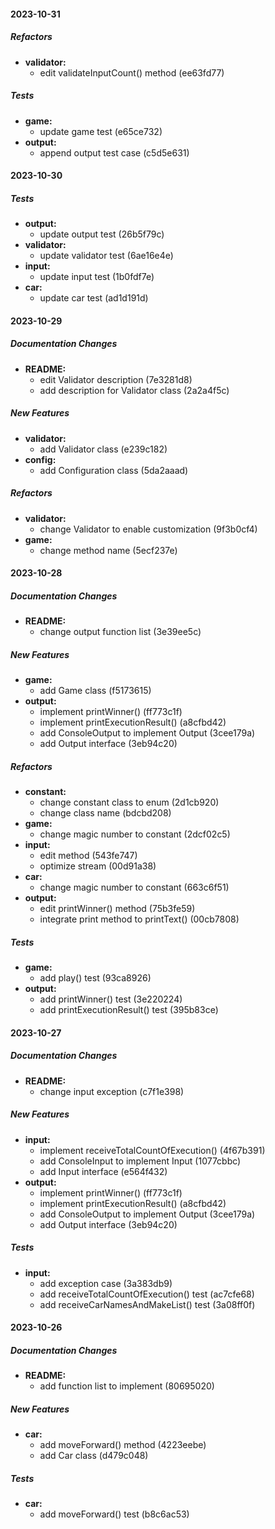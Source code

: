 #### 2023-10-31

##### Refactors

* **validator:**
    * edit validateInputCount() method (ee63fd77)

##### Tests

* **game:**
    * update game test (e65ce732)
* **output:**
    * append output test case (c5d5e631)

#### 2023-10-30

##### Tests

* **output:**
    * update output test (26b5f79c)
* **validator:**
    * update validator test (6ae16e4e)
* **input:**
    * update input test (1b0fdf7e)
* **car:**
    * update car test (ad1d191d)

#### 2023-10-29

##### Documentation Changes

* **README:**
    * edit Validator description (7e3281d8)
    * add description for Validator class (2a2a4f5c)

##### New Features

* **validator:**
    * add Validator class (e239c182)
* **config:**
    * add Configuration class (5da2aaad)

##### Refactors

* **validator:**
    * change Validator to enable customization (9f3b0cf4)
* **game:**
    * change method name (5ecf237e)

#### 2023-10-28

##### Documentation Changes

* **README:**
    * change output function list (3e39ee5c)

##### New Features

* **game:**
    * add Game class (f5173615)
* **output:**
    * implement printWinner() (ff773c1f)
    * implement printExecutionResult() (a8cfbd42)
    * add ConsoleOutput to implement Output (3cee179a)
    * add Output interface (3eb94c20)

##### Refactors

* **constant:**
    * change constant class to enum (2d1cb920)
    * change class name (bdcbd208)
* **game:**
    * change magic number to constant (2dcf02c5)
* **input:**
    * edit method (543fe747)
    * optimize stream (00d91a38)
* **car:**
    * change magic number to constant (663c6f51)
* **output:**
    * edit printWinner() method (75b3fe59)
    * integrate print method to printText() (00cb7808)

##### Tests

* **game:**
    * add play() test (93ca8926)
* **output:**
    * add printWinner() test (3e220224)
    * add printExecutionResult() test (395b83ce)

#### 2023-10-27

##### Documentation Changes

* **README:**
    * change input exception (c7f1e398)

##### New Features

* **input:**
    * implement receiveTotalCountOfExecution() (4f67b391)
    * add ConsoleInput to implement Input (1077cbbc)
    * add Input interface (e564f432)
* **output:**
    * implement printWinner() (ff773c1f)
    * implement printExecutionResult() (a8cfbd42)
    * add ConsoleOutput to implement Output (3cee179a)
    * add Output interface (3eb94c20)

##### Tests

* **input:**
    * add exception case (3a383db9)
    * add receiveTotalCountOfExecution() test (ac7cfe68)
    * add receiveCarNamesAndMakeList() test (3a08ff0f)

#### 2023-10-26

##### Documentation Changes

* **README:**
    * add function list to implement (80695020)

##### New Features

* **car:**
    * add moveForward() method (4223eebe)
    * add Car class (d479c048)

##### Tests

* **car:**
    * add moveForward() test (b8c6ac53)
